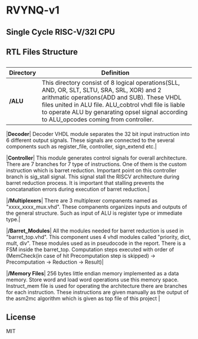 # RVYNQ-v1
## Single Cycle RISC-V/32I CPU


## RTL Files Structure
##
|Directory|Definition|
|---------|----------|
| **/ALU**| This directory consist of 8 logical operations(SLL, AND, OR, SLT, SLTU, SRA, SRL, XOR) and 2 arithmatic operations(ADD and SUB). These VHDL files united in ALU file. ALU_cobtrol vhdl file is liable to operate ALU by genarating opsel signal according to ALU_opcodes coming from controller.|

|**Decoder**| Decoder VHDL module separates the 32 bit input instruction into 6 different output signals. These signals are connected to the several components such as register_file, controller, sign_extend etc.|

|**Controller**| This module generates control signals for overall architecture. There are 7 branches for 7 type of instructions. One of them is the custom instruction which is barret reduction. Important point on this controller branch is sig_stall signal. This signal stall the RISCV architecture during barret reduction process. It is important that stalling prevents the concatanation errors during execution of barret reduction.|

|**/Multiplexers**| There are 3 multiplexer companents named as "xxxx_xxxx_mux.vhd". These companents organizes inputs and outputs of the general structure. Such as input of ALU is register type or immediate type.|

|**/Barret_Modules**| All the modules needed for barret reduction is used in "barret_top.vhd". This component uses 4 vhdl modules called "priority, dict, mult, div". These modules used as in pseudocode in the report. There is a FSM inside the barret_top. Computation steps executed with order of (MemCheck(in case of hit Precomputation step is skipped) -> Precomputation -> Reduction -> Result)|

|**/Memory Files**| 256 bytes little endian memory implemented as a data memory. Store word and load word operations use this memory space. Instruct_mem file is used for operating the architecture there are branches for each instruction. These instructions are given manually as the output of the asm2mc algorithm which is given as top file of this project  |

## License

MIT
